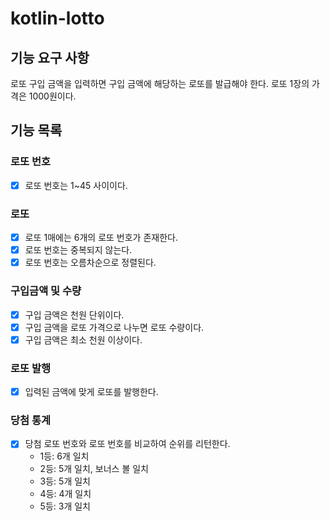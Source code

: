 # kotlin-lotto

## 기능 요구 사항
로또 구입 금액을 입력하면 구입 금액에 해당하는 로또를 발급해야 한다.
로또 1장의 가격은 1000원이다.
## 기능 목록
### 로또 번호
- [x] 로또 번호는 1~45 사이이다.
### 로또
- [x] 로또 1매에는 6개의 로또 번호가 존재한다.
- [x] 로또 번호는 중복되지 않는다.
- [x] 로또 번호는 오름차순으로 정렬된다.
### 구입금액 및 수량
- [x] 구입 금액은 천원 단위이다.
- [x] 구입 금액을 로또 가격으로 나누면 로또 수량이다.
- [x] 구입 금액은 최소 천원 이상이다.
### 로또 발행
- [x] 입력된 금액에 맞게 로또를 발행한다.
### 당첨 통계
- [x] 당첨 로또 번호와 로또 번호를 비교하여 순위를 리턴한다.
  - 1등: 6개 일치
  - 2등: 5개 일치, 보너스 볼 일치
  - 3등: 5개 일치
  - 4등: 4개 일치
  - 5등: 3개 일치
